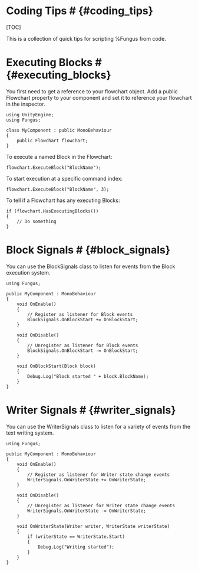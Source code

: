 ﻿# Coding Tips # {#coding_tips}
[TOC]

This is a collection of quick tips for scripting %Fungus from code.

# Executing Blocks # {#executing_blocks}

You first need to get a reference to your flowchart object.  Add a public Flowchart property to your component and set it to reference your flowchart in the inspector.
```
using UnityEngine;
using Fungus;

class MyComponent : public MonoBehaviour
{
	public Flowchart flowchart;
}
```

To execute a named Block in the Flowchart:
```
flowchart.ExecuteBlock("BlockName");
```

To start execution at a specific command index:
```
flowchart.ExecuteBlock("BlockName", 3);
```

To tell if a Flowchart has any executing Blocks:
```
if (flowchart.HasExecutingBlocks())
{
	// Do something
}
```

# Block Signals # {#block_signals}

You can use the BlockSignals class to listen for events from the Block execution system.

```
using Fungus;

public MyComponent : MonoBehaviour
{
    void OnEnable() 
    {
    	// Register as listener for Block events
        BlockSignals.OnBlockStart += OnBlockStart;
    }

    void OnDisable()
    {
    	// Unregister as listener for Block events
        BlockSignals.OnBlockStart -= OnBlockStart;
    }

    void OnBlockStart(Block block)
    {
    	Debug.Log("Block started " + block.BlockName);
    }
}
```

# Writer Signals # {#writer_signals}

You can use the WriterSignals class to listen for a variety of events from the text writing system.

```
using Fungus;

public MyComponent : MonoBehaviour
{
    void OnEnable() 
    {
    	// Register as listener for Writer state change events
        WriterSignals.OnWriterState += OnWriterState;
    }

    void OnDisable()
    {
    	// Unregister as listener for Writer state change events
        WriterSignals.OnWriterState -= OnWriterState;
    }

    void OnWriterState(Writer writer, WriterState writerState)
    {
    	if (writerState == WriterState.Start)
    	{
    		Debug.Log("Writing started");
    	}
    }
}
```

